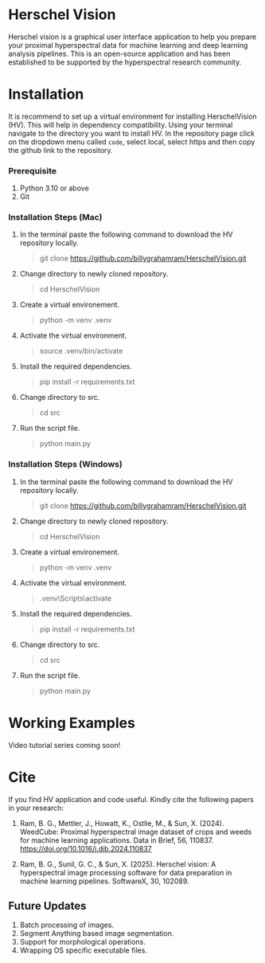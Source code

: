 

# Herschel Vision
Herschel vision is a graphical user interface application to help you prepare your proximal hyperspectral data for machine learning and deep learning analysis pipelines. This is an open-source application and has been established to be supported by the hyperspectral research community.

# Installation
It is recommend to set up a virtual environment for installing HerschelVision (HV). This will help in dependency compatibility. Using your terminal navigate to the directory you want to install HV. In the repository page click on the dropdown menu called `code`, select local, select https and then copy the github link to the repository.<br>

### Prerequisite
1. Python 3.10 or above
2. Git

### Installation Steps (Mac)

1. In the terminal paste the following command to download the HV repository locally.
    > git clone https://github.com/billygrahamram/HerschelVision.git
2. Change directory to newly cloned repository.
    > cd HerschelVision
3. Create a virtual environement.
    > python -m venv .venv
4. Activate the virtual environment.
    > source .venv/bin/activate
5. Install the required dependencies.
    > pip install -r requirements.txt
6. Change directory to src.
    > cd src
7. Run the script file.
    > python main.py


### Installation Steps (Windows)

1. In the terminal paste the following command to download the HV repository locally.
    > git clone https://github.com/billygrahamram/HerschelVision.git
2. Change directory to newly cloned repository.
    > cd HerschelVision
3. Create a virtual environement.
    > python -m venv .venv
4. Activate the virtual environment.
    > .venv\Scripts\activate
5. Install the required dependencies.
    > pip install -r requirements.txt
6. Change directory to src.
    > cd src
7. Run the script file.
    > python main.py

# Working Examples
Video tutorial series coming soon!

# Cite
If you find HV application and code useful. Kindly cite the following papers in your research:
1. Ram, B. G., Mettler, J., Howatt, K., Ostlie, M., & Sun, X. (2024). WeedCube: Proximal hyperspectral image dataset of crops and weeds for machine learning applications. Data in Brief, 56, 110837. https://doi.org/10.1016/j.dib.2024.110837


2. Ram, B. G., Sunil, G. C., & Sun, X. (2025). Herschel vision: A hyperspectral image processing software for data preparation in machine learning pipelines. SoftwareX, 30, 102089.


## Future Updates
1. Batch processing of images.
2. Segment Anything based image segmentation.
3. Support for morphological operations.
3. Wrapping OS specific executable files.
